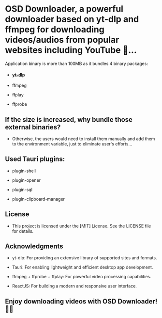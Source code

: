 # OSD Downloader, a powerful downloader based on yt-dlp and ffmpeg for downloading videos/audios from popular websites including YouTube 🎈...
Application binary is more than 100MB as it bundles 4 binary packages:
- #### [yt-dlp](https://github.com/yt-dlp/yt-dlp)

- ffmpeg

- ffplay

- ffprobe

## If the size is increased, why bundle those external binaries?
- Otherwise, the users would need to install them manually and add them to the environment variable, just to eliminate user's efforts...

## Used Tauri plugins:
- plugin-shell

- plugin-opener

- plugin-sql

- plugin-clipboard-manager

## License
- This project is licensed under the [MIT] License. See the LICENSE file for details.

## Acknowledgments
- yt-dlp: For providing an extensive library of supported sites and formats.

- Tauri: For enabling lightweight and efficient desktop app development.

- ffmpeg + ffprobe + ffplay: For powerful video processing capabilities.

- ReactJS: For building a modern and responsive user interface.

## Enjoy downloading videos with OSD Downloader! 🎥🚀
